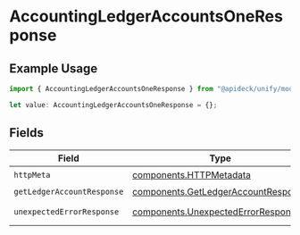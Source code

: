 # AccountingLedgerAccountsOneResponse

## Example Usage

```typescript
import { AccountingLedgerAccountsOneResponse } from "@apideck/unify/models/operations";

let value: AccountingLedgerAccountsOneResponse = {};
```

## Fields

| Field                                                                                      | Type                                                                                       | Required                                                                                   | Description                                                                                |
| ------------------------------------------------------------------------------------------ | ------------------------------------------------------------------------------------------ | ------------------------------------------------------------------------------------------ | ------------------------------------------------------------------------------------------ |
| `httpMeta`                                                                                 | [components.HTTPMetadata](../../models/components/httpmetadata.md)                         | :heavy_check_mark:                                                                         | N/A                                                                                        |
| `getLedgerAccountResponse`                                                                 | [components.GetLedgerAccountResponse](../../models/components/getledgeraccountresponse.md) | :heavy_minus_sign:                                                                         | LedgerAccount                                                                              |
| `unexpectedErrorResponse`                                                                  | [components.UnexpectedErrorResponse](../../models/components/unexpectederrorresponse.md)   | :heavy_minus_sign:                                                                         | Unexpected error                                                                           |